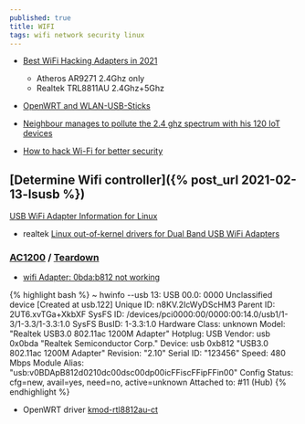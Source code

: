 ```yaml
---
published: true
title: WIFI
tags: wifi network security linux
---
```

- [Best WiFi Hacking Adapters in 2021](https://www.youtube.com/watch?v=5MOsY3VNLK8)
	- Atheros AR9271	2.4Ghz only
    - Realtek TRL8811AU 2.4Ghz+5Ghz
- [OpenWRT and WLAN-USB-Sticks](https://technicalexperiments.wordpress.com/2016/02/09/openwrt-and-wlan-usb-sticks-work-in-progress/)

- [Neighbour manages to pollute the 2.4 ghz spectrum with his 120 IoT devices](https://news.ycombinator.com/item?id=26870536)

- [How to hack Wi-Fi for better security](https://www.networkworld.com/article/2187861/security-how-to-hack-your-own-wi-fi-network.html)

## [Determine Wifi controller]({% post_url 2021-02-13-lsusb %})

[USB WiFi Adapter Information for Linux](https://github.com/morrownr/USB-WiFi)
- realtek [Linux out-of-kernel drivers for Dual Band USB WiFi Adapters](https://github.com/morrownr/USB-WiFi#linux-out-of-kernel-drivers-for-dual-band-usb-wifi-adapters)

### [AC1200](https://www.amazon.fr/gp/product/B087BYQMFD/ref=ppx_yo_dt_b_asin_image_o00_s00?ie=UTF8&psc=1) / [Teardown](https://goughlui.com/2018/03/15/review-teardown-unbranded-ac1200-dual-band-usb-3-0-wi-fi-adapter/)

- [wifi Adapter: 0bda:b812 not working](https://askubuntu.com/questions/1082824/ubuntu-16-04-5-usb-wifi-adapter-0bdab812-not-working)

{% highlight bash %}
~ hwinfo --usb
13: USB 00.0: 0000 Unclassified device
  [Created at usb.122]
  Unique ID: n8KV.2IcWyDScHM3
  Parent ID: 2UT6.xvTGa+XkbXF
  SysFS ID: /devices/pci0000:00/0000:00:14.0/usb1/1-3/1-3.3/1-3.3:1.0
  SysFS BusID: 1-3.3:1.0
  Hardware Class: unknown
  Model: "Realtek USB3.0 802.11ac 1200M Adapter"
  Hotplug: USB
  Vendor: usb 0x0bda "Realtek Semiconductor Corp."
  Device: usb 0xb812 "USB3.0 802.11ac 1200M Adapter"
  Revision: "2.10"
  Serial ID: "123456"
  Speed: 480 Mbps
  Module Alias: "usb:v0BDApB812d0210dc00dsc00dp00icFFiscFFipFFin00"
  Config Status: cfg=new, avail=yes, need=no, active=unknown
  Attached to: #11 (Hub)
{% endhighlight %}

- OpenWRT driver [kmod-rtl8812au-ct](https://openwrt.org/packages/pkgdata/kmod-rtl8812au-ct)


